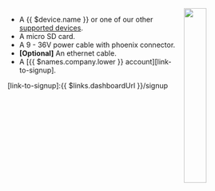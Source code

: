 <img style="float: right;padding-left: 10px;" src="/img/{{ $device.id }}/{{ $device.id }}.webp" width="30%">

* A {{ $device.name }} or one of our other [supported devices][supportedDevicesList].
* A micro SD card.
* A 9 - 36V power cable with phoenix connector.
* **[Optional]** An ethernet cable.
* A [{{ $names.company.lower }} account][link-to-signup].

[supportedDevicesList]:/reference/hardware/devices/
[link-to-signup]:{{ $links.dashboardUrl }}/signup
